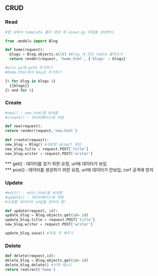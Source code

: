 ## CRUD
### Read
```python
#앱 내에서 template 폴더 생성 후 views.py 파일을 생성한다.  

from .models import Blog  

def home(request):
  blogs = Blog.objects.all() #Blog 내 모든 table 불러오기
  return render(request, 'home.html', {'blogs' : blogs}

#urls.py에 path 추가하기
#home.html에서 key값 추가하기

{% for blog in blogs %}
  {{blogs}}
{% end for %}
```
### Create
```python
#new() : new.html을 보여줌  
#create() : 데이터베이스에 저장  

def new(request):
return render(request,'new.html')
  
def create(request):
new_blog = Blog() #새로운 object 생성
new_blog.title = request.POST['title']
new_blog.writer = request.POST['writer']

```

 *** get() : 데이터를 얻기 위한 요청, url에 데이터가 보임  
 *** post() : 데이터를 생성하기 위한 요청, url에 데이터가 안보임, csrf 공격에 방지  

### Update
```python
#edit() : edit.html을 보여줌
#update() : 데이터베이스에 적용
#수정할 데이터의 id값을 받아야 함!  

def update(request, id):
update_blog = Blog.objects.get(id= id)
update_blog.title = request.POST['title']
new_blog.writer = request.POST['writer']

update_blog.save() #저장 꼭 해주기
```
### Delete
```python
def delete(request,id):
delete_blog = Blog.objects.get(id= id)
delete_blog.delete() #삭제 메소드
return redirect('home')
```
